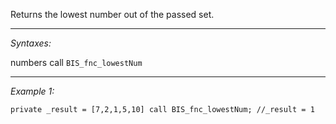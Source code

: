 Returns the lowest number out of the passed set.


---
*Syntaxes:*

numbers call `BIS_fnc_lowestNum`

---
*Example 1:*

```sqf
private _result = [7,2,1,5,10] call BIS_fnc_lowestNum; //_result = 1
```